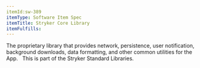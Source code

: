 ```yaml
---
itemId:sw-389
itemType: Software Item Spec
itemTitle: Stryker Core Library
itemFulfills: 
---
```

The proprietary library that provides network, persistence, user notification, background downloads, data formatting, and other common utilities for the App.
 
This is part of the Stryker Standard Libraries.